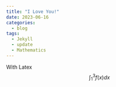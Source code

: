 ```yaml
---
title: "I Love You!"
date: 2023-06-16
categories:
  - blog
tags:
  - Jekyll
  - update
  - Mathematics
---
```


With Latex $$\int_{1}^{3} f\left(x\right) dx$$
